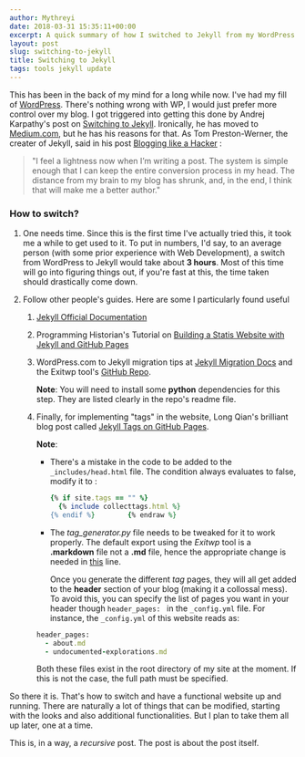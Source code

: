 ```yaml
---
author: Mythreyi
date: 2018-03-31 15:35:11+00:00
excerpt: A quick summary of how I switched to Jekyll from my WordPress.com site.
layout: post
slug: switching-to-jekyll
title: Switching to Jekyll
tags: tools jekyll update
---
```


This has been in the back of my mind for a long while now. I've had my fill of [WordPress](https://www.wordpress.com). There's nothing wrong with WP, I would just prefer more control over my blog. I got triggered into getting this done by Andrej Karpathy's post on [Switching to Jekyll](http://karpathy.github.io/2014/07/01/switching-to-jekyll/). Ironically, he has moved to [Medium.com](https://medium.com), but he has his reasons for that. As Tom Preston-Werner, the creater of Jekyll, said in his post [Blogging like a Hacker](http://tom.preston-werner.com/2008/11/17/blogging-like-a-hacker.html) :

> "I feel a lightness now when I’m writing a post. The system is simple enough that I can keep the entire conversion process in my head. The distance from my brain to my blog has shrunk, and, in the end, I think that will make me a better author."

### How to switch?

1. One needs time. Since this is the first time I've actually tried this, it took me a while to get used to it. To put in numbers, I'd say, to an average person (with some prior experience with Web Development), a switch from WordPress to Jekyll would take about **3 hours**. Most of this time will go into figuring things out, if you're fast at this, the time taken should drastically come down.

2. Follow other people's guides. Here are some I particularly found useful

   1.  [Jekyll Official Documentation](https://jekyllrb.com/docs/home/)

   2. Programming Historian's Tutorial on [Building a Statis Website with Jekyll and GitHub Pages](https://programminghistorian.org/lessons/building-static-sites-with-jekyll-github-pages)

   3. WordPress.com to Jekyll migration tips at [Jekyll Migration Docs](https://import.jekyllrb.com/docs/wordpressdotcom/) and the Exitwp tool's [GitHub Repo](https://github.com/thomasf/exitwp). 

      __Note__: You will need to install some **python** dependencies for this step. They are listed clearly in the repo's readme file.

   4. Finally, for implementing "tags" in the website, Long Qian's brilliant blog post called [Jekyll Tags on GitHub Pages](http://longqian.me/2017/02/09/github-jekyll-tag/). 

      **Note**: 

      - There's a mistake in the code to be added to the `_includes/head.html` file. The condition always evaluates to false, modify it to :

        ```ruby        {% raw %}
        {% if site.tags == "" %}
          {% include collecttags.html %}
        {% endif %}        {% endraw %}
        ```

      - The _tag_generator.py_ file needs to be tweaked for it to work properly. The default export using the _Exitwp_ tool is a **.markdown** file not a **.md** file, hence the appropriate change is needed in [this](https://github.com/qian256/qian256.github.io/blob/4c1239bf085d30d81c8df2e1bb41c21f5754192e/tag_generator.py#L19) line.

        Once you generate the different _tag_ pages, they will all get added to the  **header** section of your blog (making it a collossal mess). To avoid this, you can specify the list of pages you want in your header though `header_pages: ` in the `_config.yml` file. For instance, the `_config.yml` of this website reads as:

      ```ruby
      header_pages:
        - about.md
        - undocumented-explorations.md
      ```

      Both these files exist in the root directory of my site at the moment. If this is not the case, the full path must be specified.

So there it is. That's how to switch and have a functional website up and running. There are naturally a lot of things that can be modified, starting with the looks and also additional functionalities. But I plan to take them all up later, one at a time.

This is, in a way, a _recursive_ post. The post is about the post itself.